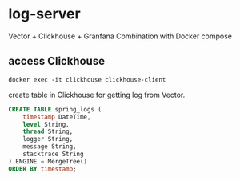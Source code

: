 # log-server
Vector + Clickhouse + Granfana Combination with Docker compose


## access Clickhouse
`docker exec -it clickhouse clickhouse-client`

create table in Clickhouse for getting log from Vector.
```sql
CREATE TABLE spring_logs (
    timestamp DateTime,
    level String,
    thread String,
    logger String,
    message String,
    stacktrace String
) ENGINE = MergeTree()
ORDER BY timestamp;
```
